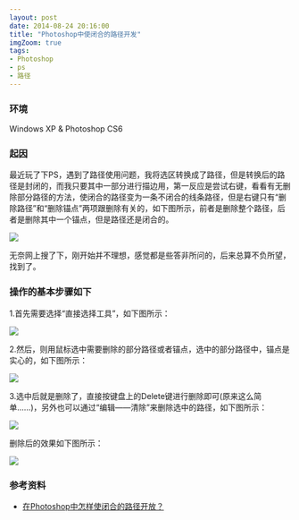 ```yaml
---
layout: post
date: 2014-08-24 20:16:00
title: "Photoshop中使闭合的路径开发"
imgZoom: true
tags:
- Photoshop
- ps
- 路径
---
```


### 环境

Windows XP & Photoshop CS6


### 起因

最近玩了下PS，遇到了路径使用问题，我将选区转换成了路径，但是转换后的路径是封闭的，而我只要其中一部分进行描边用，第一反应是尝试右键，看看有无删除部分路径的方法，使闭合的路径变为一条不闭合的线条路径，但是右键只有“删除路径”和“删除锚点”两项跟删除有关的，如下图所示，前者是删除整个路径，后者是删除其中一个锚点，但是路径还是闭合的。

<!--more-->

![]({{site.rsurl}}/2014/08-24-1.jpg)

无奈网上搜了下，刚开始并不理想，感觉都是些答非所问的，后来总算不负所望，找到了。

### 操作的基本步骤如下

1.首先需要选择“直接选择工具”，如下图所示：

![]({{site.rsurl}}/2014/08-24-2.jpg)

2.然后，则用鼠标选中需要删除的部分路径或者锚点，选中的部分路径中，锚点是实心的，如下图所示：

![]({{site.rsurl}}/2014/08-24-3.jpg)

3.选中后就是删除了，直接按键盘上的Delete键进行删除即可(原来这么简单……)，另外也可以通过“编辑——清除”来删除选中的路径，如下图所示：

![]({{site.rsurl}}/2014/08-24-4.jpg)

删除后的效果如下图所示：

![]({{site.rsurl}}/2014/08-24-5.jpg)


### 参考资料

* [在Photoshop中怎样使闭合的路径开放？][ref1]


[ref1]: http://bbs.blueidea.com/thread-2706923-1-1.html "在Photoshop中怎样使闭合的路径开放？"